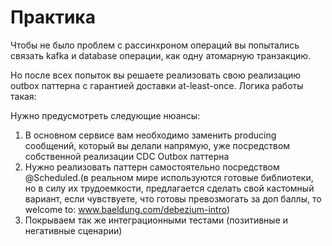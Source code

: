 # Практика

Чтобы не было проблем с рассинхроном операций вы попытались связать kafka и database операции, как одну атомарную
транзакцию.

Но после всех попыток вы решаете реализовать свою реализацию outbox паттерна с гарантией доставки at-least-once. Логика
работы такая:

Нужно предусмотреть следующие нюансы:

1. В основном сервисе вам необходимо заменить producing сообщений, который вы делали напрямую, уже посредством
   собственной реализации CDC Outbox паттерна
2. Нужно реализовать паттерн самостоятельно посредством @Scheduled.(в реальном мире используются готовые библиотеки, но
   в силу их трудоемкости, предлагается сделать свой кастомный вариант, если чувствуете, что готовы превозмогать за доп
   баллы, то welcome to: www.baeldung.com/debezium-intro)
3. Покрываем так же интеграционными тестами (позитивные и негативные сценарии)